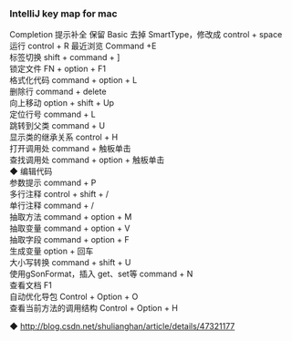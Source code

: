 ### IntelliJ key map for mac 
Completion 提示补全  保留 Basic 去掉 SmartType，修改成  control + space    
运行 control + R 
最近浏览  Command +E  
标签切换 shift + command + ]  
锁定文件  FN + option + F1  
格式化代码  command + option + L  
删除行  command + delete  
向上移动  option + shift + Up  
定位行号  	command + L  
跳转到父类 command + U  
显示类的继承关系  control + H  
打开调用处  command + 触板单击    
查找调用处  command + option + 触板单击  
◆ 编辑代码  
参数提示 command + P  
多行注释 control + shift + /  
单行注释 command  + /  
抽取方法  command + option + M  
抽取变量  command + option + V  
抽取字段  command + option + F  
生成变量  option + 回车  
大小写转换  command + shift + U  
使用gSonFormat，插入 get、set等  command + N  
查看文档  F1  
自动优化导包  Control + Option + O  
查看当前方法的调用结构  Control + Option + H   

◆ http://blog.csdn.net/shulianghan/article/details/47321177  

